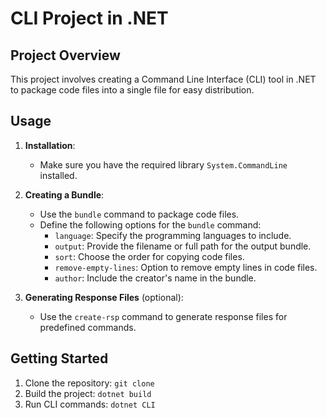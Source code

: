 # CLI Project in .NET

## Project Overview
This project involves creating a Command Line Interface (CLI) tool in .NET to package code files into a single file for easy distribution.

## Usage
1. **Installation**:
   - Make sure you have the required library `System.CommandLine` installed.
  
2. **Creating a Bundle**:
   - Use the `bundle` command to package code files.
   - Define the following options for the `bundle` command:
     - `language`: Specify the programming languages to include.
     - `output`: Provide the filename or full path for the output bundle.
     - `sort`: Choose the order for copying code files.
     - `remove-empty-lines`: Option to remove empty lines in code files.
     - `author`: Include the creator's name in the bundle.

3. **Generating Response Files** (optional):
   - Use the `create-rsp` command to generate response files for predefined commands.

## Getting Started
1. Clone the repository: `git clone `
2. Build the project: `dotnet build`
3. Run CLI commands: `dotnet CLI`
